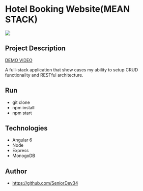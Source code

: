 ﻿# Hotel Booking Website(MEAN STACK)

![](https://user-images.githubusercontent.com/39370721/50380255-d7ea3680-0672-11e9-86f8-8df68d2635fc.gif)


## Project Description

[DEMO VIDEO](https://www.dropbox.com/s/93i7y7cly0cdcw2/angular.mov?dl=0)


A full-stack application that show cases my ability to setup CRUD functionailty and RESTful architecture.  
## Run
- git clone 
- npm install
- npm start

## Technologies
* Angular 6
* Node
* Express
* MonogoDB
## Author
* https://github.com/SeniorDev34


